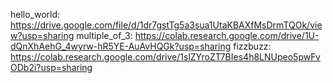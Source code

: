 hello_world: https://drive.google.com/file/d/1dr7gstTg5a3sua1UtaKBAXfMsDrmTQOk/view?usp=sharing
multiple_of_3: https://colab.research.google.com/drive/1U-dQnXhAehG_4wyrw-hR5YE-AuAvHQGk?usp=sharing
fizzbuzz: https://colab.research.google.com/drive/1slZYroZT7BIes4h8LNUpeo5pwFvODb2i?usp=sharing
